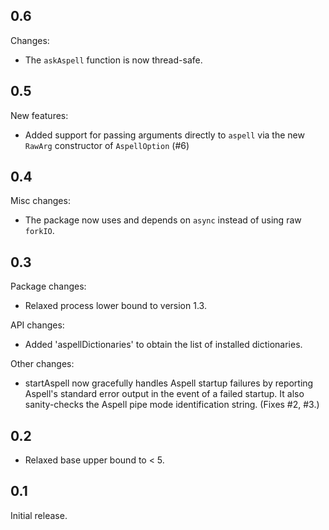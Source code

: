 
0.6
---

Changes:
 * The `askAspell` function is now thread-safe.

0.5
---

New features:
 * Added support for passing arguments directly to `aspell` via the new
   `RawArg` constructor of `AspellOption` (#6)

0.4
---

Misc changes:
 * The package now uses and depends on `async` instead of using raw
   `forkIO`.

0.3
---

Package changes:
 * Relaxed process lower bound to version 1.3.

API changes:
 * Added 'aspellDictionaries' to obtain the list of installed
   dictionaries.

Other changes:
 * startAspell now gracefully handles Aspell startup failures by
   reporting Aspell's standard error output in the event of a failed
   startup. It also sanity-checks the Aspell pipe mode identification
   string. (Fixes #2, #3.)


0.2
---

* Relaxed base upper bound to < 5.

0.1
---

Initial release.
